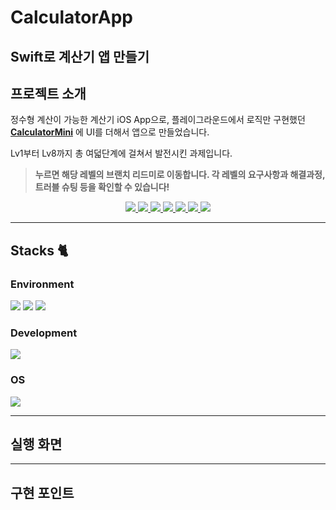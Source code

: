 # CalculatorApp
## Swift로 계산기 앱 만들기

## 프로젝트 소개

정수형 계산이 가능한 계산기 iOS App으로, 플레이그라운드에서 로직만 구현했던 **[CalculatorMini](https://github.com/hemssy/CalculatorMini)** 에 UI를 더해서 앱으로 만들었습니다.

Lv1부터 Lv8까지 총 여덟단계에 걸쳐서 발전시킨 과제입니다.

> **누르면 해당 레벨의 브랜치 리드미로 이동합니다. 각 레벨의 요구사항과 해결과정, 트러블 슈팅 등을 확인할 수 있습니다!**

<p align="center">
  <a href="https://github.com/hemssy/CalculatorApp/tree/Lv1">
    <img src="https://img.shields.io/badge/Lv1-000000?style=for-the-badge&labelColor=f5f5f5&color=f5f5f5">
  </a>
  <a href="https://github.com/hemssy/CalculatorApp/tree/Lv2">
    <img src="https://img.shields.io/badge/Lv2-000000?style=for-the-badge&labelColor=f5f5f5&color=f5f5f5">
  </a>
  <a href="https://github.com/hemssy/CalculatorApp/tree/Lv3">
    <img src="https://img.shields.io/badge/Lv3-000000?style=for-the-badge&labelColor=f5f5f5&color=f5f5f5">
  </a>
  <a href="https://github.com/hemssy/CalculatorApp/tree/Lv4">
    <img src="https://img.shields.io/badge/Lv4-000000?style=for-the-badge&labelColor=f5f5f5&color=f5f5f5">
  </a>
  <a href="https://github.com/hemssy/CalculatorApp/tree/Lv5">
    <img src="https://img.shields.io/badge/Lv5-000000?style=for-the-badge&labelColor=f5f5f5&color=f5f5f5">
  </a>
  <a href="https://github.com/hemssy/CalculatorApp/tree/Lv7">
    <img src="https://img.shields.io/badge/Lv7-000000?style=for-the-badge&labelColor=f5f5f5&color=f5f5f5">
  </a>
  <a href="https://github.com/hemssy/CalculatorApp/tree/Lv8">
    <img src="https://img.shields.io/badge/Lv8-000000?style=for-the-badge&labelColor=f5f5f5&color=f5f5f5">
  </a>
</p>

---
## Stacks 🐈
### Environment
<img src="https://img.shields.io/badge/Xcode-1575F9.svg?style=for-the-badge&logo=Xcode&logoColor=white"> <img src="https://img.shields.io/badge/github-181717?style=for-the-badge&logo=github&logoColor=white"> <img src="https://img.shields.io/badge/git-F05032?style=for-the-badge&logo=git&logoColor=white">

### Development
<img src="https://img.shields.io/badge/Swift-F05138.svg?style=for-the-badge&logo=swift&logoColor=white">   

### OS
<img src="https://img.shields.io/badge/macOS-000000.svg?style=for-the-badge&logo=apple&logoColor=white">

---
## 실행 화면
---
## 구현 포인트





























